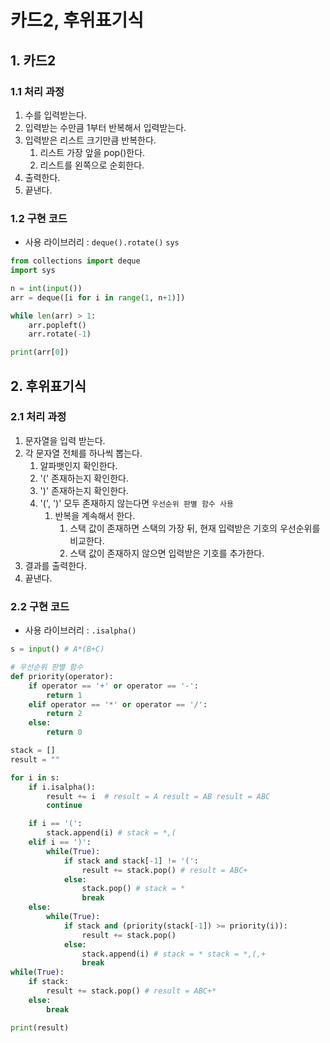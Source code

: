 # 카드2, 후위표기식

## 1. 카드2

### 1.1 처리 과정

1. 수를 입력받는다.
2. 입력받는 수만큼 1부터 반복해서 입력받는다.
3. 입력받은 리스트 크기만큼 반복한다.
   1. 리스트 가장 앞을 pop()한다.
   2. 리스트를 왼쪽으로 순회한다.
4. 출력한다.
5. 끝낸다.

### 1.2 구현 코드
- 사용 라이브러리 : `deque().rotate()` `sys` 


```python
from collections import deque
import sys

n = int(input())
arr = deque([i for i in range(1, n+1)])

while len(arr) > 1:
    arr.popleft()
    arr.rotate(-1)

print(arr[0])
```

## 2. 후위표기식

### 2.1 처리 과정

1. 문자열을 입력 받는다.
2. 각 문자열 전체를 하나씩 뽑는다.
   1. 알파뱃인지 확인한다.
   2. '(' 존재하는지 확인한다.
   3. ')' 존재하는지 확인한다.
   4. '(', ')' 모두 존재하지 않는다면 `우선순위 판별 함수 사용`
      1. 반복을 계속해서 한다.
         1. 스택 값이 존재하면 스택의 가장 뒤, 현재 입력받은 기호의 우선순위를 비교한다.
         2. 스택 값이 존재하지 않으면 입력받은 기호를 추가한다.
3. 결과를 출력한다.
4. 끝낸다.

### 2.2 구현 코드
- 사용 라이브러리 : `.isalpha()` 

```python
s = input() # A*(B+C)

# 우선순위 판별 함수
def priority(operator):
    if operator == '+' or operator == '-':
        return 1
    elif operator == '*' or operator == '/':
        return 2
    else:
        return 0

stack = []
result = ""

for i in s:
    if i.isalpha(): 
        result += i  # result = A result = AB result = ABC
        continue

    if i == '(':
        stack.append(i) # stack = *,(
    elif i == ')':
        while(True):
            if stack and stack[-1] != '(': 
                result += stack.pop() # result = ABC+
            else: 
                stack.pop() # stack = *
                break
    else:
        while(True): 
            if stack and (priority(stack[-1]) >= priority(i)): 
                result += stack.pop() 
            else:
                stack.append(i) # stack = * stack = *,(,+
                break 
while(True):
    if stack:
        result += stack.pop() # result = ABC+*
    else:
        break

print(result)
```